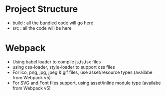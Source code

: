 # Project Structure

- build : all the bundled code will go here
- src : all the code will be here

# Webpack

- Using babel loader to compile js,ts,tsx files
- using css-loader, style-loader to support css files
- For ico, png, jpg, jpeg & gif files, use asset/resource types (availabe from Webpack v5)
- For SVG and Font files support, using asset/inline module type (availabe from Webpack v5)
